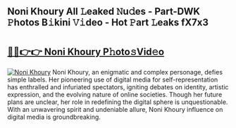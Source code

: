 ## Noni Khoury All 𝙻eaked 𝙽u𝚍es - Part-DWK 𝙿hotos B𝚒kini 𝚅𝚒deo - Hot 𝙿art 𝙻eaks fX7x3

# <h2><a href="http://ld7ehy.urlbe.top/?page=Noni+Khoury">🔗🔗👉👉 Noni Khoury P𝚑oto𝚜Vid𝚎o</a></h2>

[![Noni Khoury](https://i.imgur.com/eBuTRDB.gif)](http://ld7ehy.urlbe.top/?page=Noni+Khoury)
Noni Khoury, an enigmatic and complex personage, defies simple labels. Her pioneering use of digital media for self-representation has enthralled and infuriated spectators, igniting debates on identity, artistic expression, and the evolving nature of online societies. Though her future plans are unclear, her role in redefining the digital sphere is unquestionable. With an unwavering spirit and undeniable allure, Noni Khoury influence on digital media is groundbreaking.
